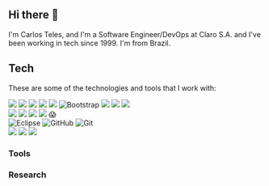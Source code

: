 ## Hi there 👋

I'm Carlos Teles, and I'm a Software Engineer/DevOps at Claro S.A. and I've been working in tech since 1999. I'm from Brazil.

## Tech
These are some of the technologies and tools that I work with:

![](https://img.shields.io/badge/python-Since--1.5-green)
![](https://img.shields.io/badge/php-Since--3-red)
![](https://img.shields.io/badge/JavaScript--darkblue)
![](https://img.shields.io/badge/CSS3--darkgrey)
![](https://img.shields.io/badge/HTML5--darkgreen)
<img src="https://camo.githubusercontent.com/e56d586bf373ad33a4e8c7101246d54d5edc0fb52b87d309b899ce4818bd6086/68747470733a2f2f696d672e736869656c64732e696f2f62616467652f2d426f6f7473747261702d3536334437433f7374796c653d666c61742d737175617265266c6f676f3d626f6f747374726170" alt="Bootstrap" data-canonical-src="https://img.shields.io/badge/-Bootstrap-563D7C?style=flat-square&amp;logo=bootstrap" style="max-width:100%;">
![](https://img.shields.io/badge/perl--FDEEF4)
![](https://img.shields.io/badge/ASP--blue)
![](https://img.shields.io/badge/Java--darkred)
<br/>
![](https://img.shields.io/badge/Oracle-Since--8i-red)
![](https://img.shields.io/badge/PostgreSQL--green)
![](https://img.shields.io/badge/Cassandra--blue)
![](https://img.shields.io/badge/MySQL-Since--3.23-orange) :scream: 
<br/>
<img src="https://camo.githubusercontent.com/5395fa328395998163ba3ae03e20eb6cd633c2535f4149cc6b2f5fa40113ecaf/68747470733a2f2f696d672e736869656c64732e696f2f62616467652f2d45636c697073652d3243323235353f7374796c653d666c61742d737175617265266c6f676f3d65636c69707365266c6f676f436f6c6f723d7768697465" alt="Eclipse" data-canonical-src="https://img.shields.io/badge/-Eclipse-2C2255?style=flat-square&amp;logo=eclipse&amp;logoColor=white" style="max-width:100%;">
<img src="https://camo.githubusercontent.com/85dc47a56a4e73ae7b6e64b3b4416785497e74219ae179ae8faaaca10d5a78d9/68747470733a2f2f696d672e736869656c64732e696f2f62616467652f2d4769744875622d3138313731373f7374796c653d666c61742d737175617265266c6f676f3d676974687562" alt="GitHub" data-canonical-src="https://img.shields.io/badge/-GitHub-181717?style=flat-square&amp;logo=github" style="max-width:100%;">
<img src="https://camo.githubusercontent.com/edd3031a0956c904634f9a394267a6ba61e9a0bb95c9512a1fbc0725b4014d03/68747470733a2f2f696d672e736869656c64732e696f2f62616467652f2d4769742d626c61636b3f7374796c653d666c61742d737175617265266c6f676f3d676974" alt="Git" data-canonical-src="https://img.shields.io/badge/-Git-black?style=flat-square&amp;logo=git" style="max-width:100%;">
<br/>
![](https://badgen.net/badge/icon/windows?icon=windows&label)
![](https://badgen.net/badge/icon/linux?icon=linux&label) 
![](https://badgen.net/badge/icon/Solaris?icon=sun&label) 

### Tools

### Research

<!--
**carlos-teles/carlos-teles** is a ✨ _special_ ✨ repository because its `README.md` (this file) appears on your GitHub profile.

https://badgen.net/
https://shields.io/
https://medium.com/@thiagoloureiro/badges-no-github-bf8289496c7d

Here are some ideas to get you started:

- 🔭 I’m currently working on ...
- 🌱 I’m currently learning ...
- 👯 I’m looking to collaborate on ...
- 🤔 I’m looking for help with ...
- 💬 Ask me about ...
- 📫 How to reach me: ...
- 😄 Pronouns: ...
- ⚡ Fun fact: ...
-->
